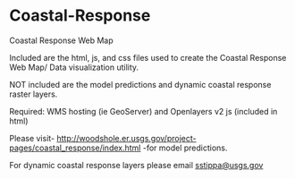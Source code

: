 # Coastal-Response
Coastal Response Web Map

Included are the html, js, and css files used to create the Coastal Response Web Map/ Data visualization utility.

NOT included are the model predictions and dynamic coastal response raster layers.

Required: WMS hosting (ie GeoServer) and Openlayers v2 js (included in html)

Please visit-  http://woodshole.er.usgs.gov/project-pages/coastal_response/index.html  -for model predictions.

For dynamic coastal response layers please email sstippa@usgs.gov
